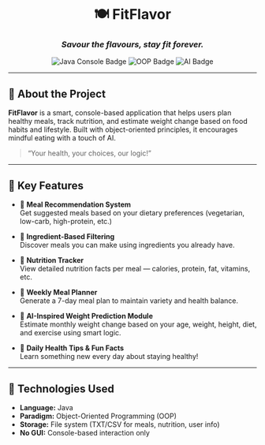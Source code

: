 <h1 align="center">🍽️ FitFlavor</h1>
<h3 align="center"><em>Savour the flavours, stay fit forever.</em></h3>

<p align="center">
  <img src="https://img.shields.io/badge/console--based-Java-orange" alt="Java Console Badge">
  <img src="https://img.shields.io/badge/OOP%20Project-Yes-brightgreen" alt="OOP Badge">
  <img src="https://img.shields.io/badge/AI--Inspired%20Feature-Included-blue" alt="AI Badge">
</p>

---

## 🧠 About the Project

**FitFlavor** is a smart, console-based application that helps users plan healthy meals, track nutrition, and estimate weight change based on food habits and lifestyle. Built with object-oriented principles, it encourages mindful eating with a touch of AI.

> “Your health, your choices, our logic!”

---

## 🚀 Key Features

- 🍲 **Meal Recommendation System**  
  Get suggested meals based on your dietary preferences (vegetarian, low-carb, high-protein, etc.)

- 🧺 **Ingredient-Based Filtering**  
  Discover meals you can make using ingredients you already have.

- 🥗 **Nutrition Tracker**  
  View detailed nutrition facts per meal — calories, protein, fat, vitamins, etc.

- 📅 **Weekly Meal Planner**  
  Generate a 7-day meal plan to maintain variety and health balance.

- 🧠 **AI-Inspired Weight Prediction Module**  
  Estimate monthly weight change based on your age, weight, height, diet, and exercise using smart logic.

- 🌿 **Daily Health Tips & Fun Facts**  
  Learn something new every day about staying healthy!

---

## 🧱 Technologies Used

- **Language:** Java  
- **Paradigm:** Object-Oriented Programming (OOP)  
- **Storage:** File system (TXT/CSV for meals, nutrition, user info)  
- **No GUI:** Console-based interaction only
